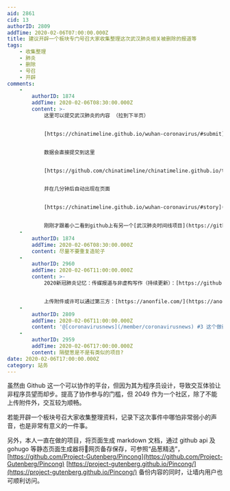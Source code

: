 ```yaml
---
aid: 2861
cid: 13
authorID: 2809
addTime: 2020-02-06T07:00:00.000Z
title: 建议开辟一个板块专门号召大家收集整理这次武汉肺炎相关被删除的报道等
tags:
    - 收集整理
    - 肺炎
    - 删除
    - 号召
    - 开辟
comments:
    -
        authorID: 1874
        addTime: 2020-02-06T08:30:00.000Z
        content: >-
            这里可以提交武汉肺炎的内容 （拉到下半页）


            [https://chinatimeline.github.io/wuhan-coronavirus/#submit](https://chinatimeline.github.io/wuhan-coronavirus/#submit)


            数据会直接提交到这里


            [https://github.com/chinatimeline/chinatimeline.github.io/tree/master/\_data/comments](https://github.com/chinatimeline/chinatimeline.github.io/tree/master/_data/comments)


            并在几分钟后自动出现在页面


            [https://chinatimeline.github.io/wuhan-coronavirus/#story](https://chinatimeline.github.io/wuhan-coronavirus/#story)


            刚刚才跟着小二看到github上有另一个[武汉肺炎时间线项目](https://github.com/Pratitya/wuhan2020-timeline)，去发了一个[合作倡议](https://github.com/Pratitya/wuhan2020-timeline/issues/76)。
    -
        authorID: 1874
        addTime: 2020-02-06T08:30:00.000Z
        content: 尽量不要重复造轮子
    -
        authorID: 2960
        addTime: 2020-02-06T11:00:00.000Z
        content: >-
            2020新冠肺炎记忆：传媒报道与非虚构写作（持续更新）：[https://github.com/2019ncovmemory/nCovMemory](https://github.com/2019ncovmemory/nCovMemory)


            上传附件或许可以通过第三方：[https://anonfile.com/](https://anonfile.com/)
    -
        authorID: 2809
        addTime: 2020-02-06T11:00:00.000Z
        content: '@[coronavirusnews](/member/coronavirusnews) #3 这个做得很赞！'
    -
        authorID: 2959
        addTime: 2020-02-06T17:00:00.000Z
        content: 隔壁葱是不是有类似的项目?
date: 2020-02-06T17:00:00.000Z
category: 站务
---
```


虽然由 Github 这一个可以协作的平台，但因为其为程序员设计，导致交互体验让非程序员望而却步。提高了协作参与的门槛，但 2049 作为一个社区，除了不能上传附件外，交互较为顺畅。

若能开辟一个板块号召大家收集整理资料，记录下这次事件中哪怕非常弱小的声音，也是非常有意义的一件事。

另外，本人一直在做的项目，将页面生成 markdown 文档，通过 github api 及 gohugo 等静态页面生成器将网页备存保存，可参照“品葱精选”，[https://github.com/Project-Gutenberg/Pincong](https://github.com/Project-Gutenberg/Pincong) [https://project-gutenberg.github.io/Pincong/](https://project-gutenberg.github.io/Pincong/) 备份内容的同时，让墙内用户也可顺利访问。
